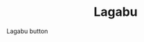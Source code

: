 <h1 align="center">
  Lagabu
</h1>


<card>
  <card-title>
    Lagabu
  </card-title>
  <card-content>
    <btn color="primary">button</btn>
  </card-content>
</card>

<script>
import * as compos from 'lagabu/lib/components/index.js'
export default {
  name: 'temp',
  components: {
    ...compos
  },
  data() {
    return {
      num: 2
    }
  }
}
</script>
